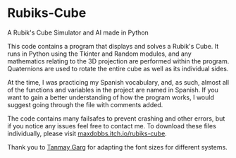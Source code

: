 # Rubiks-Cube
A Rubik's Cube Simulator and AI made in Python

This code contains a program that displays and solves a Rubik's Cube. It runs in Python using the Tkinter and Random modules, and any mathematics relating to the 3D projection are performed within the program. Quaternions are used to rotate the entire cube as well as its individual sides.

At the time, I was practicing my Spanish vocabulary, and, as such, almost all of the functions and variables in the project are named in Spanish. If you want to gain a better understanding of how the program works, I would suggest going through the file with comments added.

The code contains many failsafes to prevent crashing and other errors, but if you notice any issues feel free to contact me. To download these files individually, please visit [maxdobbs.itch.io/rubiks-cube](https://maxdobbs.itch.io/rubiks-cube).

Thank you to [Tanmay Garg](https://github.com/tanmay2004) for adapting the font sizes for different systems.
